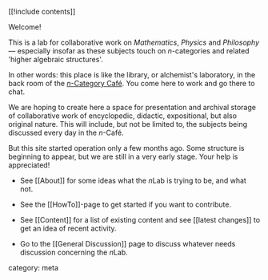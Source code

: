 [[!include contents]]

Welcome!

This is a lab for collaborative work on _Mathematics_, _Physics_ and _Philosophy_ &#8212; especially insofar as these subjects touch on $n$-categories and related 'higher algebraic structures'.  

In other words: this place is like the library, or alchemist's laboratory, in the back room of the
<a href="http://golem.ph.utexas.edu/category/"><em>n</em>-Category Caf&eacute;</a>. You come here to work and go there to chat.

We are hoping to create here a space for presentation and archival storage of collaborative work of encyclopedic, didactic, expositional,  but also original nature.  This will include, but not be limited to, the subjects being discussed every day in the $n$-Caf&eacute;.

But this site started operation only a few months ago. Some structure is beginning to appear, but we are still in a very early stage. Your help is appreciated! 

* See [[About]] for some ideas what the $n$Lab is trying to be, and what not.

* See the [[HowTo]]-page to get started if you want to contribute.

* See [[Content]] for a list of existing content and see [[latest changes]] to get an idea of recent activity.

* Go to the [[General Discussion]] page to discuss whatever needs discussion concerning the $n$Lab.

category: meta